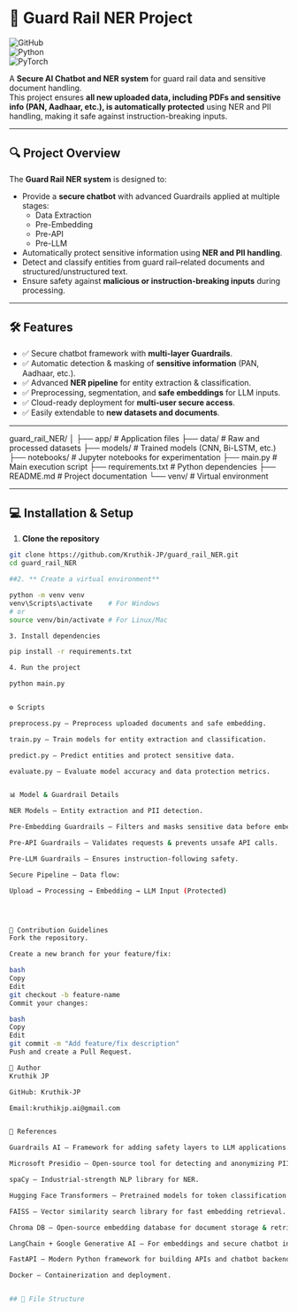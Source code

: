# 🚧 Guard Rail NER Project  

![GitHub](https://img.shields.io/github/license/Kruthik-JP/guard_rail_NER)  
![Python](https://img.shields.io/badge/Python-3.10-blue)  
![PyTorch](https://img.shields.io/badge/PyTorch-2.1-red)  

A **Secure AI Chatbot and NER system** for guard rail data and sensitive document handling.  
This project ensures **all new uploaded data, including PDFs and sensitive info (PAN, Aadhaar, etc.), is automatically protected** using NER and PII handling, making it safe against instruction-breaking inputs.  

---

## 🔍 Project Overview  
The **Guard Rail NER system** is designed to:  
- Provide a **secure chatbot** with advanced Guardrails applied at multiple stages:  
  - Data Extraction  
  - Pre-Embedding  
  - Pre-API  
  - Pre-LLM  
- Automatically protect sensitive information using **NER and PII handling**.  
- Detect and classify entities from guard rail–related documents and structured/unstructured text.  
- Ensure safety against **malicious or instruction-breaking inputs** during processing.  

---

## 🛠 Features  
- ✅ Secure chatbot framework with **multi-layer Guardrails**.  
- ✅ Automatic detection & masking of **sensitive information** (PAN, Aadhaar, etc.).  
- ✅ Advanced **NER pipeline** for entity extraction & classification.  
- ✅ Preprocessing, segmentation, and **safe embeddings** for LLM inputs.  
- ✅ Cloud-ready deployment for **multi-user secure access**.  
- ✅ Easily extendable to **new datasets and documents**.  

---



guard_rail_NER/
│
├── app/ # Application files
├── data/ # Raw and processed datasets
├── models/ # Trained models (CNN, Bi-LSTM, etc.)
├── notebooks/ # Jupyter notebooks for experimentation
├── main.py # Main execution script
├── requirements.txt # Python dependencies
├── README.md # Project documentation
└── venv/ # Virtual environment




---

## 💻 Installation & Setup  

1. **Clone the repository**  
```bash
git clone https://github.com/Kruthik-JP/guard_rail_NER.git
cd guard_rail_NER

##2. ** Create a virtual environment**

python -m venv venv
venv\Scripts\activate    # For Windows
# or
source venv/bin/activate # For Linux/Mac

3. Install dependencies

pip install -r requirements.txt

4. Run the project

python main.py


⚙️ Scripts

preprocess.py – Preprocess uploaded documents and safe embedding.

train.py – Train models for entity extraction and classification.

predict.py – Predict entities and protect sensitive data.

evaluate.py – Evaluate model accuracy and data protection metrics.


📊 Model & Guardrail Details

NER Models – Entity extraction and PII detection.

Pre-Embedding Guardrails – Filters and masks sensitive data before embedding.

Pre-API Guardrails – Validates requests & prevents unsafe API calls.

Pre-LLM Guardrails – Ensures instruction-following safety.

Secure Pipeline – Data flow:

Upload → Processing → Embedding → LLM Input (Protected)




📝 Contribution Guidelines
Fork the repository.

Create a new branch for your feature/fix:

bash
Copy
Edit
git checkout -b feature-name
Commit your changes:

bash
Copy
Edit
git commit -m "Add feature/fix description"
Push and create a Pull Request.

📧 Author
Kruthik JP

GitHub: Kruthik-JP

Email:kruthikjp.ai@gmail.com


📌 References

Guardrails AI – Framework for adding safety layers to LLM applications.

Microsoft Presidio – Open-source tool for detecting and anonymizing PII.

spaCy – Industrial-strength NLP library for NER.

Hugging Face Transformers – Pretrained models for token classification & NER.

FAISS – Vector similarity search library for fast embedding retrieval.

Chroma DB – Open-source embedding database for document storage & retrieval.

LangChain + Google Generative AI – For embeddings and secure chatbot integration.

FastAPI – Modern Python framework for building APIs and chatbot backends.

Docker – Containerization and deployment.


## 📁 File Structure  

